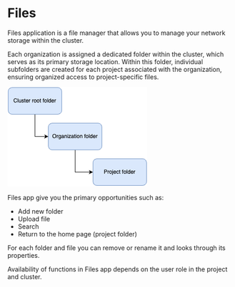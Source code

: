 # Files

Files application is a file manager that allows you to manage your network storage within the cluster.

Each organization is assigned a dedicated folder within the cluster, which serves as its primary storage location. Within this folder, individual subfolders are created for each project associated with the organization, ensuring organized access to project-specific files.

![](<../../../.gitbook/assets/console_screenshots/FilesAppStructure.png>)

Files app give you the primary opportunities such as:
- Add  new folder
- Upload file
- Search
- Return to the home page (project folder)

For each folder and file you can remove or rename it and looks through its properties. 

Availability of functions in Files app depends on the user role in the project and cluster.


